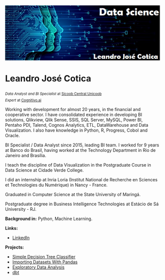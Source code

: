 <p align="left">
  <img src="banner ljc - ds.jpg" >
</p>

# Leandro José Cotica
<sub>*Data Analyst and BI Specialist* at [Sicoob Central Unicoob](https://sicoobunicoob.com.br/)</sub><br>
<sub>*Expert* at [Cognitivo.ai](https://cognitivo.ai/)</sub>

Working with development for almost 20 years, in the financial and cooperative sector. I have consolidated experience in developing BI solutions, Qlikview, Qlik Sense, SSIS, SQL Server, MySQL, Power BI, Pentaho PDI, Talend, Cognos Analytics, ETL, DataWarehouse and Data Visualization. I also have knowledge in Python, R, Progress, Cobol and Oracle.

BI Specialist / Data Analyst since 2015, leading BI team. I worked for 9 years at Banco do Brasil, having worked at the Technology Department in Rio de Janeiro and Brasília.

I teach the discipline of Data Visualization in the Postgraduate Course in Data Science at Cidade Verde College.

I did an internship at Inria Loria (Institut National de Recherche en Sciences et Technologies du Numérique) in Nancy - France.

Graduated in Computer Science at the State University of Maringá.

Postgraduate degree in Business Intelligence Technologies at Estácio de Sá University - RJ.


**Background in:** Python, Machine Learning.

**Links:**
* [LinkedIn](https://www.linkedin.com/in/leandro-cotica)

**Projects:**
* [Simple Decision Tree Classifier](https://bit.ly/3sS5iQw)
* [Importing Datasets With Pandas](https://bit.ly/3dMJ0ci)
* [Exploratory Data Analysis](https://bit.ly/3m8e77T)
* [dbt](https://bit.ly/30TpjNq)
